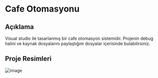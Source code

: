 # Cafe Otomasyonu

## Açıklama
Visual studio ile tasarlanmış bir cafe otomasyon sistemidir. Projenin debug halini ve kaynak dosyalarını paylaştığım dosyalar içerisinde bulabilirsiniz.

## Proje Resimleri

![image](https://user-images.githubusercontent.com/53540561/124540717-b021df00-de28-11eb-9fdc-59f12577347a.png)
